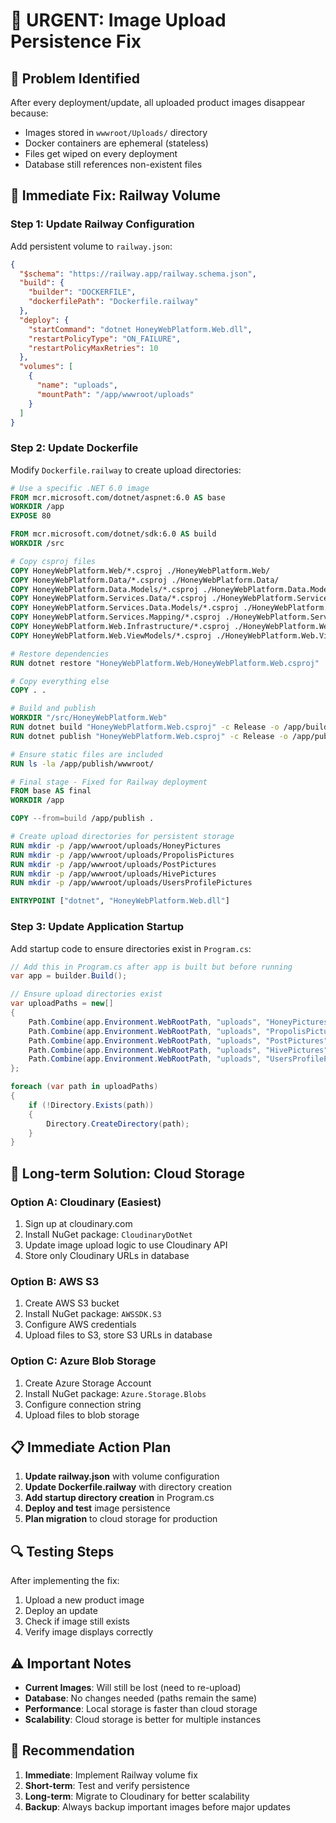 # 🚨 URGENT: Image Upload Persistence Fix

## 🎯 **Problem Identified**
After every deployment/update, all uploaded product images disappear because:
- Images stored in `wwwroot/Uploads/` directory
- Docker containers are ephemeral (stateless)
- Files get wiped on every deployment
- Database still references non-existent files

## 🔧 **Immediate Fix: Railway Volume**

### **Step 1: Update Railway Configuration**

Add persistent volume to `railway.json`:

```json
{
  "$schema": "https://railway.app/railway.schema.json",
  "build": {
    "builder": "DOCKERFILE",
    "dockerfilePath": "Dockerfile.railway"
  },
  "deploy": {
    "startCommand": "dotnet HoneyWebPlatform.Web.dll",
    "restartPolicyType": "ON_FAILURE",
    "restartPolicyMaxRetries": 10
  },
  "volumes": [
    {
      "name": "uploads",
      "mountPath": "/app/wwwroot/uploads"
    }
  ]
}
```

### **Step 2: Update Dockerfile**

Modify `Dockerfile.railway` to create upload directories:

```dockerfile
# Use a specific .NET 6.0 image
FROM mcr.microsoft.com/dotnet/aspnet:6.0 AS base
WORKDIR /app
EXPOSE 80

FROM mcr.microsoft.com/dotnet/sdk:6.0 AS build
WORKDIR /src

# Copy csproj files
COPY HoneyWebPlatform.Web/*.csproj ./HoneyWebPlatform.Web/
COPY HoneyWebPlatform.Data/*.csproj ./HoneyWebPlatform.Data/
COPY HoneyWebPlatform.Data.Models/*.csproj ./HoneyWebPlatform.Data.Models/
COPY HoneyWebPlatform.Services.Data/*.csproj ./HoneyWebPlatform.Services.Data/
COPY HoneyWebPlatform.Services.Data.Models/*.csproj ./HoneyWebPlatform.Services.Data.Models/
COPY HoneyWebPlatform.Services.Mapping/*.csproj ./HoneyWebPlatform.Services.Mapping/
COPY HoneyWebPlatform.Web.Infrastructure/*.csproj ./HoneyWebPlatform.Web.Infrastructure/
COPY HoneyWebPlatform.Web.ViewModels/*.csproj ./HoneyWebPlatform.Web.ViewModels/

# Restore dependencies
RUN dotnet restore "HoneyWebPlatform.Web/HoneyWebPlatform.Web.csproj"

# Copy everything else
COPY . .

# Build and publish
WORKDIR "/src/HoneyWebPlatform.Web"
RUN dotnet build "HoneyWebPlatform.Web.csproj" -c Release -o /app/build
RUN dotnet publish "HoneyWebPlatform.Web.csproj" -c Release -o /app/publish

# Ensure static files are included
RUN ls -la /app/publish/wwwroot/

# Final stage - Fixed for Railway deployment
FROM base AS final
WORKDIR /app

COPY --from=build /app/publish .

# Create upload directories for persistent storage
RUN mkdir -p /app/wwwroot/uploads/HoneyPictures
RUN mkdir -p /app/wwwroot/uploads/PropolisPictures
RUN mkdir -p /app/wwwroot/uploads/PostPictures
RUN mkdir -p /app/wwwroot/uploads/HivePictures
RUN mkdir -p /app/wwwroot/uploads/UsersProfilePictures

ENTRYPOINT ["dotnet", "HoneyWebPlatform.Web.dll"]
```

### **Step 3: Update Application Startup**

Add startup code to ensure directories exist in `Program.cs`:

```csharp
// Add this in Program.cs after app is built but before running
var app = builder.Build();

// Ensure upload directories exist
var uploadPaths = new[]
{
    Path.Combine(app.Environment.WebRootPath, "uploads", "HoneyPictures"),
    Path.Combine(app.Environment.WebRootPath, "uploads", "PropolisPictures"),
    Path.Combine(app.Environment.WebRootPath, "uploads", "PostPictures"),
    Path.Combine(app.Environment.WebRootPath, "uploads", "HivePictures"),
    Path.Combine(app.Environment.WebRootPath, "uploads", "UsersProfilePictures")
};

foreach (var path in uploadPaths)
{
    if (!Directory.Exists(path))
    {
        Directory.CreateDirectory(path);
    }
}
```

## 🚀 **Long-term Solution: Cloud Storage**

### **Option A: Cloudinary (Easiest)**
1. Sign up at cloudinary.com
2. Install NuGet package: `CloudinaryDotNet`
3. Update image upload logic to use Cloudinary API
4. Store only Cloudinary URLs in database

### **Option B: AWS S3**
1. Create AWS S3 bucket
2. Install NuGet package: `AWSSDK.S3`
3. Configure AWS credentials
4. Upload files to S3, store S3 URLs in database

### **Option C: Azure Blob Storage**
1. Create Azure Storage Account
2. Install NuGet package: `Azure.Storage.Blobs`
3. Configure connection string
4. Upload files to blob storage

## 📋 **Immediate Action Plan**

1. **Update railway.json** with volume configuration
2. **Update Dockerfile.railway** with directory creation
3. **Add startup directory creation** in Program.cs
4. **Deploy and test** image persistence
5. **Plan migration** to cloud storage for production

## 🔍 **Testing Steps**

After implementing the fix:
1. Upload a new product image
2. Deploy an update
3. Check if image still exists
4. Verify image displays correctly

## ⚠️ **Important Notes**

- **Current Images**: Will still be lost (need to re-upload)
- **Database**: No changes needed (paths remain the same)
- **Performance**: Local storage is faster than cloud storage
- **Scalability**: Cloud storage is better for multiple instances

## 🎯 **Recommendation**

1. **Immediate**: Implement Railway volume fix
2. **Short-term**: Test and verify persistence
3. **Long-term**: Migrate to Cloudinary for better scalability
4. **Backup**: Always backup important images before major updates
